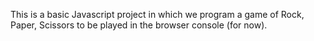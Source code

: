 This is a basic Javascript project in which we program a game of Rock, Paper, Scissors to be played in the browser console (for now).